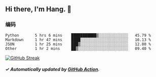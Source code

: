 ## Hi there, I'm Hang. 👋

### 编码

<!--START_SECTION:waka-->

```text
Python       5 hrs 6 mins    ███████████▒░░░░░░░░░░░░░   45.79 %
Markdown     1 hr 47 mins    ████░░░░░░░░░░░░░░░░░░░░░   16.13 %
JSON         1 hr 25 mins    ███▒░░░░░░░░░░░░░░░░░░░░░   12.80 %
Other        1 hr 2 mins     ██▒░░░░░░░░░░░░░░░░░░░░░░   09.40 %
```

<!--END_SECTION:waka-->

[![GitHub Streak](https://github-readme-streak-stats.herokuapp.com?user=huhuhang&hide_border=true&date_format=%5BY.%5Dn.j)](https://git.io/streak-stats)

##### ✓ Automatically updated by [GitHub Action](https://github.com/huhuhang/huhuhang/actions).
